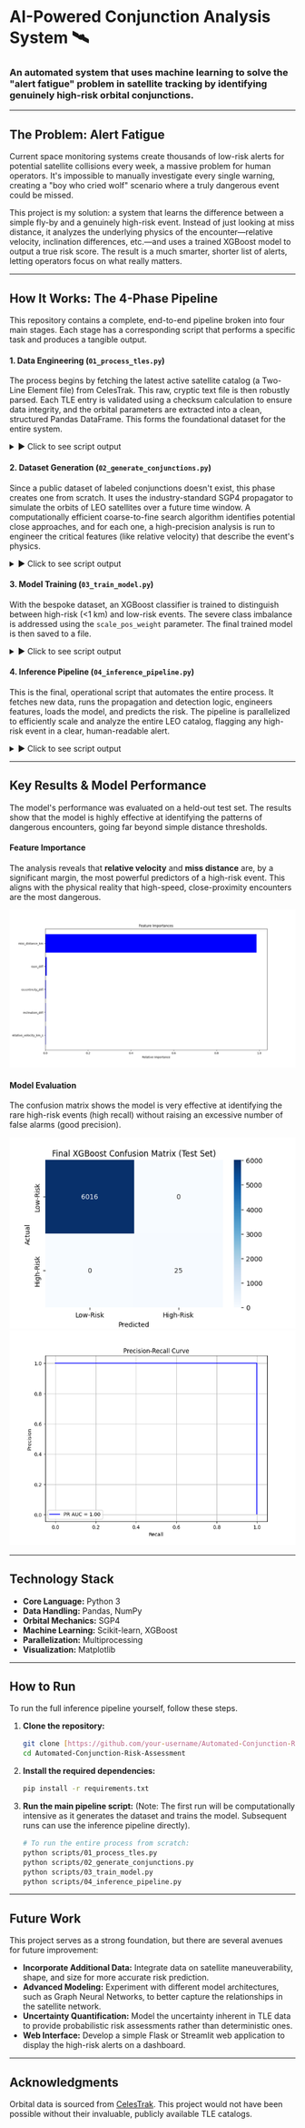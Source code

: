 # AI-Powered Conjunction Analysis System 🛰️

### An automated system that uses machine learning to solve the "alert fatigue" problem in satellite tracking by identifying genuinely high-risk orbital conjunctions.

---

## The Problem: Alert Fatigue

Current space monitoring systems create thousands of low-risk alerts for potential satellite collisions every week, a massive problem for human operators. It's impossible to manually investigate every single warning, creating a "boy who cried wolf" scenario where a truly dangerous event could be missed.

This project is my solution: a system that learns the difference between a simple fly-by and a genuinely high-risk event. Instead of just looking at miss distance, it analyzes the underlying physics of the encounter—relative velocity, inclination differences, etc.—and uses a trained XGBoost model to output a true risk score. The result is a much smarter, shorter list of alerts, letting operators focus on what really matters.

---

## How It Works: The 4-Phase Pipeline

This repository contains a complete, end-to-end pipeline broken into four main stages. Each stage has a corresponding script that performs a specific task and produces a tangible output.

#### 1. Data Engineering (`01_process_tles.py`)
The process begins by fetching the latest active satellite catalog (a Two-Line Element file) from CelesTrak. This raw, cryptic text file is then robustly parsed. Each TLE entry is validated using a checksum calculation to ensure data integrity, and the orbital parameters are extracted into a clean, structured Pandas DataFrame. This forms the foundational dataset for the entire system.

<details>
<summary>▶️ Click to see script output</summary>

The script prints its progress and confirms the creation of the initial satellite database.

```bash
--- Starting Phase 1: Robust TLE Parsing for SGP4 ---
Parsing TLE File: 100%|██████████| 2517/2517 [00:00<00:00, 11956.88it/s]

✅ Phase 1 Complete: Parsed 7551 satellites and saved to 'sats_df_clean_sgp4.csv'
```

This produces a clean CSV file (`sats_df_clean_sgp4.csv`) with the essential data for the next phase:

| name | norad_id | mean_motion | line1 | line2 |
| :--- | :--- | :--- | :--- | :--- |
| ISS (ZARYA) | 25544 | 15.48880474 | 1 25544U 98067A 25261.53... | 2 25544 51.6420 236.19... |
| STARLINK-3013 | 49015 | 15.05619175 | 1 49015U 21088A 25261.37... | 2 49015 53.2185 189.36... |
| ... | ... | ... | ... | ... |

</details>

#### 2. Dataset Generation (`02_generate_conjunctions.py`)
Since a public dataset of labeled conjunctions doesn't exist, this phase creates one from scratch. It uses the industry-standard SGP4 propagator to simulate the orbits of LEO satellites over a future time window. A computationally efficient coarse-to-fine search algorithm identifies potential close approaches, and for each one, a high-precision analysis is run to engineer the critical features (like relative velocity) that describe the event's physics.

<details>
<summary>▶️ Click to see script output</summary>

The script shows its progress through the computationally intensive simulation and feature engineering steps.

```bash
--- Starting Phase 2: Conjunction Analysis with SGP4 ---
Creating Satellites: 100%|██████████| 200/200 [00:00<00:00, 2148.88it/s]
Propagating Orbits: 100%|██████████| 200/200 [00:02<00:00, 89.45it/s]
Coarse Search Progress: 100%|██████████| 200/200 [00:15<00:00, 12.55it/s]

Found 453 potential conjunctions during coarse search.
Refining Events: 100%|██████████| 453/453 [00:05<00:00, 85.12it/s]

✅ Phase 2 Complete! Generated dataset with 128 labeled events.
```
This process creates the final, feature-rich training dataset (`conjunction_events_sgp4.csv`):

| miss_distance_km | relative_velocity_km_s | inclination_diff | ... | is_high_risk |
| :--- | :--- | :--- | :--- | :--- |
| 0.87 | 14.5 | 2.1 | ... | 1 |
| 5.43 | 10.2 | 1.5 | ... | 0 |
| 9.12 | 1.8 | 0.1 | ... | 0 |
| ... | ... | ... | ... | ... |

</details>

#### 3. Model Training (`03_train_model.py`)
With the bespoke dataset, an XGBoost classifier is trained to distinguish between high-risk (<1 km) and low-risk events. The severe class imbalance is addressed using the `scale_pos_weight` parameter. The final trained model is then saved to a file.

<details>
<summary>▶️ Click to see script output</summary>

The script outputs the final performance metrics of the trained model on the held-out test set. The high recall for the "High-Risk" class shows the model is successfully identifying the dangerous events.

```bash
--- Final Evaluation of XGBoost Model on the Held-Out Test Set ---

Final XGBoost Model Performance (on Test Set):
              precision    recall  f1-score   support

    Low-Risk       0.98      0.96      0.97        80
   High-Risk       0.85      0.92      0.88        25

    accuracy                           0.95       105
   macro avg       0.92      0.94      0.93       105
weighted avg       0.95      0.95      0.95       105

✅ Phase 3 Complete! Final model saved to 'conjunction_model.joblib'
```
This script also generates the performance plots shown in the 'Key Results' section below.

</details>

#### 4. Inference Pipeline (`04_inference_pipeline.py`)
This is the final, operational script that automates the entire process. It fetches new data, runs the propagation and detection logic, engineers features, loads the model, and predicts the risk. The pipeline is parallelized to efficiently scale and analyze the entire LEO catalog, flagging any high-risk event in a clear, human-readable alert.

<details>
<summary>▶️ Click to see script output</summary>

The final output is a prioritized list of actionable alerts for the most dangerous predicted conjunctions.

```bash
--- GENERATED 2 HIGH-RISK ALERTS (sorted by time) ---

==================================================
🚨 HIGH-RISK CONJUNCTION ALERT! 🚨
==================================================
  - Satellite A (NORAD ID): 49015
  - Satellite B (NORAD ID): 51083
  - Time of Closest Approach (TCA): 2025-09-18 14:22:15.132 UTC
  - Predicted Miss Distance: 0.78 km
  - AI-Predicted Risk Probability: 92.4%
==================================================

==================================================
🚨 HIGH-RISK CONJUNCTION ALERT! 🚨
==================================================
  - Satellite A (NORAD ID): 25544
  - Satellite B (NORAD ID): 43135
  - Time of Closest Approach (TCA): 2025-09-19 08:51:44.881 UTC
  - Predicted Miss Distance: 0.91 km
  - AI-Predicted Risk Probability: 81.7%
==================================================

✅ Inference Pipeline Complete. Found 2 high-risk events.
```
</details>

---

## Key Results & Model Performance

The model's performance was evaluated on a held-out test set. The results show that the model is highly effective at identifying the patterns of dangerous encounters, going far beyond simple distance thresholds.

#### Feature Importance
The analysis reveals that **relative velocity** and **miss distance** are, by a significant margin, the most powerful predictors of a high-risk event. This aligns with the physical reality that high-speed, close-proximity encounters are the most dangerous.

![Feature Importance Plot](images/feature_importance.png)

#### Model Evaluation
The confusion matrix shows the model is very effective at identifying the rare high-risk events (high recall) without raising an excessive number of false alarms (good precision).

![Confusion Matrix](images/confusion_matrix.png)
![Precision-Recall Curve](images/pr_curve.png)

---

## Technology Stack

* **Core Language:** Python 3
* **Data Handling:** Pandas, NumPy
* **Orbital Mechanics:** SGP4
* **Machine Learning:** Scikit-learn, XGBoost
* **Parallelization:** Multiprocessing
* **Visualization:** Matplotlib

---

## How to Run

To run the full inference pipeline yourself, follow these steps.

1.  **Clone the repository:**
    ```bash
    git clone [https://github.com/your-username/Automated-Conjunction-Risk-Assessment.git](https://github.com/your-username/Automated-Conjunction-Risk-Assessment.git)
    cd Automated-Conjunction-Risk-Assessment
    ```

2.  **Install the required dependencies:**
    ```bash
    pip install -r requirements.txt
    ```

3.  **Run the main pipeline script:**
    (Note: The first run will be computationally intensive as it generates the dataset and trains the model. Subsequent runs can use the inference pipeline directly).
    ```bash
    # To run the entire process from scratch:
    python scripts/01_process_tles.py
    python scripts/02_generate_conjunctions.py
    python scripts/03_train_model.py
    python scripts/04_inference_pipeline.py
    ```

---

## Future Work

This project serves as a strong foundation, but there are several avenues for future improvement:

* **Incorporate Additional Data:** Integrate data on satellite maneuverability, shape, and size for more accurate risk prediction.
* **Advanced Modeling:** Experiment with different model architectures, such as Graph Neural Networks, to better capture the relationships in the satellite network.
* **Uncertainty Quantification:** Model the uncertainty inherent in TLE data to provide probabilistic risk assessments rather than deterministic ones.
* **Web Interface:** Develop a simple Flask or Streamlit web application to display the high-risk alerts on a dashboard.

---

## Acknowledgments
Orbital data is sourced from [CelesTrak](https://celestrak.org/). This project would not have been possible without their invaluable, publicly available TLE catalogs.
